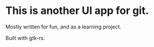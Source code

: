 # This is another UI app for git.

Mostly written for fun, and as a learning project.

Built with gtk-rs.

